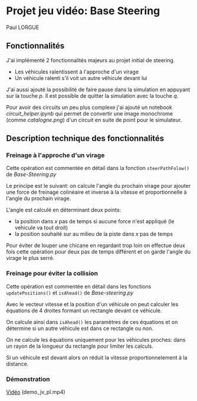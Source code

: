 # Projet jeu vidéo: Base Steering
Paul LORGUE

## Fonctionnalités
J'ai implémenté 2 fonctionnalités majeurs au projet initial de steering.

- Les véhicules ralentissent à l'approche d'un virage
- Un véhicule ralenti s'il voit un autre véhicule devant lui

J'ai aussi ajouté la possibilité de faire pause dans la simulation en appuyant sur la touche *p*. Il est possible de quitter la simulation avec la touche *q*.

Pour avoir des circuits un peu plus complexe j'ai ajouté un notebook *circuit_helper.ipynb* qui permet de convertir une image monochrome (comme *catalogne.png*) d'un circuit en suite de point pour le simulateur. 

## Description technique des fonctionnalités

### Freinage à l'approche d'un virage

Cette opération est commentée en détail dans la fonction `steerPathFolow()` de *Base-Steering.py*

Le principe est le suivant: on calcule l'angle du prochain virage pour ajouter une force de freinage colinéaire et inverse à la vitesse et proportionnelle à l'angle du prochain virage.

L'angle est calculé en déterminant deux points:
- la position dans *x* pas de temps si aucune force n'est appliqué (le vehicule va tout droit)
- la position souhaité sur au milieu de la piste dans *x* pas de temps 

Pour éviter de louper une chicane en regardant trop loin on effectue deux fois cette opération pour deux pas de temps différent et on garde l'angle du virage le plus serré. 

### Freinage pour éviter la collision

Cette opération est commentée en détail dans les fonctions `updatePositions()` et `isAhead()` de *Base-steering.py* 

Avec le vecteur vitesse et la position d'un véhicule on peut calculer les équations de 4 droites formant un rectangle devant ce véhicule. 

On calcule ainsi dans `isAhead()` les paramètres de ces équations et on détermine si un autre véhicule est dans ce rectangle ou non.

On ne calcule les équations uniquement pour les véhicules proches: dans un rayon de la longueur du rectangle pour limiter les calculs.

Si un véhicule est devant alors on réduit la vitesse proportionnelement à la distance. 

### Démonstration

[Vidéo](jeux_videos/demo_jv_pl.mp4) (demo_jv_pl.mp4)
